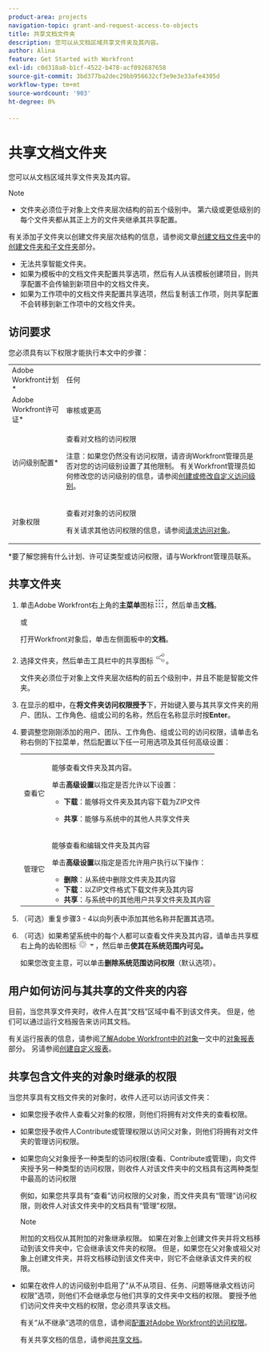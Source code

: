 ```yaml
---
product-area: projects
navigation-topic: grant-and-request-access-to-objects
title: 共享文档文件夹
description: 您可以从文档区域共享文件夹及其内容。
author: Alina
feature: Get Started with Workfront
exl-id: c0d318a8-b1cf-4522-b478-acf092687658
source-git-commit: 3bd377ba2dec29bb956632cf3e9e3e33afe4305d
workflow-type: tm+mt
source-wordcount: '903'
ht-degree: 0%

---
```


# 共享文档文件夹

您可以从文档区域共享文件夹及其内容。

>[!NOTE]
>
>* 文件夹必须位于对象上文件夹层次结构的前五个级别中。 第六级或更低级别的每个文件夹都从其正上方的文件夹继承其共享配置。
>
>  有关添加子文件夹以创建文件夹层次结构的信息，请参阅文章[创建文档文件夹](../../documents/organizing-documents/create-documents-folder.md)中的[创建文件夹和子文件夹](../../documents/organizing-documents/create-documents-folder.md#creating-folders)部分。
>
>* 无法共享智能文件夹。
>* 如果为模板中的文档文件夹配置共享选项，然后有人从该模板创建项目，则共享配置不会传输到新项目中的文档文件夹。
>* 如果为工作项中的文档文件夹配置共享选项，然后复制该工作项，则共享配置不会转移到新工作项中的文档文件夹。
>

## 访问要求

<!--drafted for P&P
(I am putting Contributor and higher here because this is what I found in testing. Normally, Review equals Light but I found out that Contributor can also have manage rights to documents and can share them.)

<table style="table-layout:auto"> 
 <col> 
 <col> 
 <tbody> 
  <tr> 
   <td role="rowheader">Adobe Workfront plan*</td> 
   <td> <p>Any</p> </td> 
  </tr> 
  <tr> 
   <td role="rowheader">Adobe Workfront license*</td> 
   <td> <p>Current license: Contributor or higher</p> 
   Or
   <p>Legacy license: Review or higher</p>
      </td> 
  </tr> 
  <tr> 
   <td role="rowheader">Access level configurations*</td> 
   <td> <p>View access to Documents</p> <p><b>NOTE</b>
   
   If you still don't have access, ask your Workfront administrator if they set additional restrictions in your access level. For information on how a Workfront administrator can modify your access level, see <a href="../../administration-and-setup/add-users/configure-and-grant-access/create-modify-access-levels.md" class="MCXref xref">Create or modify custom access levels</a>.</p> </td> 
  </tr> 
  <tr data-mc-conditions=""> 
   <td role="rowheader">Object permissions</td> 
   <td> <p>View access to an object</p> <p>For information on requesting additional access, see <a href="../../workfront-basics/grant-and-request-access-to-objects/request-access.md" class="MCXref xref">Request access to objects </a>.</p> </td> 
  </tr> 
 </tbody> 
</table>
-->

您必须具有以下权限才能执行本文中的步骤：

<table style="table-layout:auto"> 
 <col> 
 <col> 
 <tbody> 
  <tr> 
   <td role="rowheader">Adobe Workfront计划*</td> 
   <td> <p>任何</p> </td> 
  </tr> 
  <tr> 
   <td role="rowheader">Adobe Workfront许可证*</td> 
   <td> <p>审核或更高</p> </td> 
  </tr> 
  <tr> 
   <td role="rowheader">访问级别配置*</td> 
   <td> <p>查看对文档的访问权限</p> <p>注意：如果您仍然没有访问权限，请咨询Workfront管理员是否对您的访问级别设置了其他限制。 有关Workfront管理员如何修改您的访问级别的信息，请参阅<a href="../../administration-and-setup/add-users/configure-and-grant-access/create-modify-access-levels.md" class="MCXref xref">创建或修改自定义访问级别</a>。</p> </td> 
  </tr> 
  <tr data-mc-conditions=""> 
   <td role="rowheader">对象权限</td> 
   <td> <p>查看对对象的访问权限</p> <p>有关请求其他访问权限的信息，请参阅<a href="../../workfront-basics/grant-and-request-access-to-objects/request-access.md" class="MCXref xref">请求访问对象</a>。</p> </td> 
  </tr> 
 </tbody> 
</table>

&#42;要了解您拥有什么计划、许可证类型或访问权限，请与Workfront管理员联系。

## 共享文件夹

1. 单击Adobe Workfront右上角的&#x200B;**主菜单**&#x200B;图标![](assets/main-menu-icon.png)，然后单击&#x200B;**文档**。

   或

   打开Workfront对象后，单击左侧面板中的&#x200B;**文档**。

1. 选择文件夹，然后单击工具栏中的共享图标![](assets/share-icon.png)。

   文件夹必须位于对象上文件夹层次结构的前五个级别中，并且不能是智能文件夹。

1. 在显示的框中，在&#x200B;**将文件夹访问权限授予**&#x200B;下，开始键入要与其共享文件夹的用户、团队、工作角色、组或公司的名称，然后在名称显示时按&#x200B;**Enter**。
1. 要调整您刚刚添加的用户、团队、工作角色、组或公司的访问权限，请单击名称右侧的下拉菜单，然后配置以下任一可用选项及其任何高级设置：

   <table style="table-layout:auto"> 
    <col> 
    <col> 
    <tbody> 
     <tr> 
      <td role="rowheader">查看它</td> 
      <td> <p>能够查看文件夹及其内容。</p> <p>单击<strong>高级设置</strong>以指定是否允许以下设置：</p> 
       <ul> 
        <li><strong>下载</strong>：能够将文件夹及其内容下载为ZIP文件</li> 
        <li> <p><strong>共享</strong>：能够与系统中的其他人共享文件夹</p> </li> 
       </ul> </td> 
     </tr> 
     <tr> 
      <td role="rowheader">管理它</td> 
      <td> <p>能够查看和编辑文件夹及其内容</p> <p>单击<strong>高级设置</strong>以指定是否允许用户执行以下操作：</p> 
       <ul> 
        <li><strong>删除</strong>：从系统中删除文件夹及其内容</li> 
        <li><b>下载</b>：以ZIP文件格式下载文件夹及其内容</li> 
        <li><strong>共享</strong>：与系统中的其他用户共享文件夹及其内容</li> 
       </ul> </td> 
     </tr> 
    </tbody> 
   </table>

1. （可选）重复步骤3 - 4以向列表中添加其他名称并配置其选项。
1. （可选）如果希望系统中的每个人都可以查看文件夹及其内容，请单击共享框右上角的齿轮图标![](assets/gear-icon-settings-with-dn-arrow.jpg)，然后单击&#x200B;**使其在系统范围内可见。**

   如果您改变主意，可以单击&#x200B;**删除系统范围访问权限**（默认选项）。

## 用户如何访问与其共享的文件夹的内容

<!--
<p style="color: #ff1493;" data-mc-conditions="QuicksilverOrClassic.Draft mode">Delete these 2 paragraphs when the story &nbsp;<a href="https://hub.workfront.com/task/622f8d6f000897c9a4a11bdfd9b2cf34/overview">Handle email notification content when a folder is shared</a> goes to Preview:</p>
-->

目前，当您共享文件夹时，收件人在其“文档”区域中看不到该文件夹。 但是，他们可以通过运行文档报告来访问其文档。

有关运行报表的信息，请参阅[了解Adobe Workfront中的对象](../../workfront-basics/navigate-workfront/workfront-navigation/understand-objects.md)一文中的[对象报表](../../workfront-basics/navigate-workfront/workfront-navigation/understand-objects.md#reporting-on-objects)部分。 另请参阅[创建自定义报表](../../reports-and-dashboards/reports/creating-and-managing-reports/create-custom-report.md)。

<!--
<div class="preview" data-mc-conditions="QuicksilverOrClassic.Draft mode">
<p>Workfront sends a notification email when someone shares a document folder on an object with a user or a team. To access the folder from the email, recipients can click the folder title or the "See it in Workfront" link.</p> <note type="note">
<ul class="preview">
<li> <p>The email notification "Someone shares an object with me" or "Someone shares an object with my team" must be enabled in order for a user or team to receive a notification email about a shared folder.</p> </li>
<li> <p>When someone shares a document folder from the global Documents area, the links in the notification email take the recipient to the global Documents area. Because folders in this area are private, the shared folder is not displayed there, but the recipient can access its documents by creating a document report. </p> <p>For information about running a report, see the section <a href="../../workfront-basics/navigate-workfront/workfront-navigation/understand-objects.md#reporting-on-objects" class="MCXref xref">Report on objects</a> in the article <a href="../../workfront-basics/navigate-workfront/workfront-navigation/understand-objects.md" class="MCXref xref">Understand objects in Adobe Workfront</a>. Also see <a href="../../reports-and-dashboards/reports/creating-and-managing-reports/create-custom-report.md" class="MCXref xref">Create a custom report</a>.</p> </li>
<li> <p>Currently, it is not possible to share folders with external users.</p> </li>
</ul>
</note>
</div>
-->

## 共享包含文件夹的对象时继承的权限

当您共享具有文档文件夹的对象时，收件人还可以访问该文件夹：

* 如果您授予收件人查看父对象的权限，则他们将拥有对文件夹的查看权限。
* 如果您授予收件人Contribute或管理权限以访问父对象，则他们将拥有对文件夹的管理访问权限。
* 如果您向父对象授予一种类型的访问权限(查看、Contribute或管理)，向文件夹授予另一种类型的访问权限，则收件人对该文件夹中的文档具有这两种类型中最高的访问权限

  例如，如果您共享具有“查看”访问权限的父对象，而文件夹具有“管理”访问权限，则收件人对该文件夹中的文档具有“管理”权限。

  >[!NOTE]
  >
  >附加的文档仅从其附加的对象继承权限。 如果在对象上创建文件夹并将文档移动到该文件夹中，它会继承该文件夹的权限。 但是，如果您在父对象或祖父对象上创建文件夹，并将文档移动到该文件夹中，则它不会继承该文件夹的权限。

* 如果在收件人的访问级别中启用了“从不从项目、任务、问题等继承文档访问权限”选项，则他们不会继承您与他们共享的文件夹中文档的权限。 要授予他们访问文件夹中文档的权限，您必须共享该文档。

  有关“从不继承”选项的信息，请参阅[配置对Adobe Workfront的访问权限](../../administration-and-setup/add-users/configure-and-grant-access/configure-access.md)。

  有关共享文档的信息，请参阅[共享文档](../../workfront-basics/grant-and-request-access-to-objects/document-permissions.md)。
